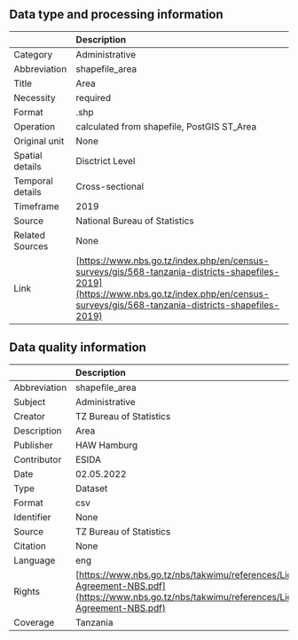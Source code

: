 ## Data type and processing information 

|                  | Description                                                                                                                                                                                  |
|:-----------------|:---------------------------------------------------------------------------------------------------------------------------------------------------------------------------------------------|
| Category         | Administrative                                                                                                                                                                               |
| Abbreviation     | shapefile_area                                                                                                                                                                               |
| Title            | Area                                                                                                                                                                                         |
| Necessity        | required                                                                                                                                                                                     |
| Format           | .shp                                                                                                                                                                                         |
| Operation        | calculated from shapefile, PostGIS ST_Area                                                                                                                                                   |
| Original unit    | None                                                                                                                                                                                         |
| Spatial details  | Disctrict Level                                                                                                                                                                              |
| Temporal details | Cross-sectional                                                                                                                                                                              |
| Timeframe        | 2019                                                                                                                                                                                         |
| Source           | National Bureau of Statistics                                                                                                                                                                |
| Related Sources  | None                                                                                                                                                                                         |
| Link             | [https://www.nbs.go.tz/index.php/en/census-surveys/gis/568-tanzania-districts-shapefiles-2019](https://www.nbs.go.tz/index.php/en/census-surveys/gis/568-tanzania-districts-shapefiles-2019) |

## Data quality information 

|              | Description                                                                                                                                      |
|:-------------|:-------------------------------------------------------------------------------------------------------------------------------------------------|
| Abbreviation | shapefile_area                                                                                                                                   |
| Subject      | Administrative                                                                                                                                   |
| Creator      | TZ Bureau of Statistics                                                                                                                          |
| Description  | Area                                                                                                                                             |
| Publisher    | HAW Hamburg                                                                                                                                      |
| Contributor  | ESIDA                                                                                                                                            |
| Date         | 02.05.2022                                                                                                                                       |
| Type         | Dataset                                                                                                                                          |
| Format       | csv                                                                                                                                              |
| Identifier   | None                                                                                                                                             |
| Source       | TZ Bureau of Statistics                                                                                                                          |
| Citation     | None                                                                                                                                             |
| Language     | eng                                                                                                                                              |
| Rights       | [https://www.nbs.go.tz/nbs/takwimu/references/Licence-Agreement-NBS.pdf](https://www.nbs.go.tz/nbs/takwimu/references/Licence-Agreement-NBS.pdf) |
| Coverage     | Tanzania                                                                                                                                         |